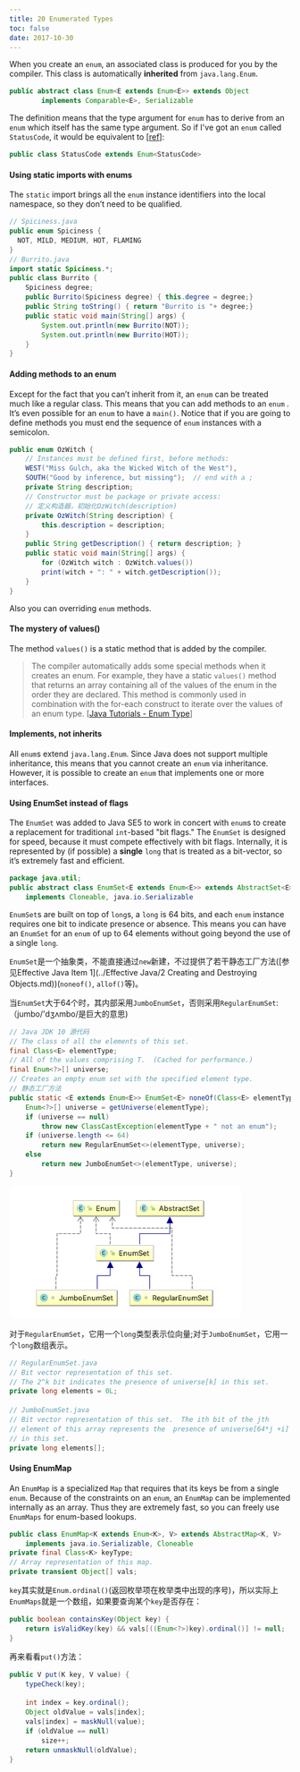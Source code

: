 ```yaml
---
title: 20 Enumerated Types
toc: false
date: 2017-10-30
---
```


When you create an `enum`, an associated class is produced for you by the compiler. This class is automatically **inherited** from `java.lang.Enum`.

```Java
public abstract class Enum<E extends Enum<E>> extends Object
        implements Comparable<E>, Serializable 
```

The definition means that the type argument for `enum` has to derive from an `enum` which itself has the same type argument.  So if I've got an `enum` called `StatusCode`, it would be equivalent to [[ref](https://stackoverflow.com/questions/211143/java-enum-definition)]:

```Java
public class StatusCode extends Enum<StatusCode>
```


#### Using static imports with enums

The `static` import brings all the `enum` instance identifiers into the local namespace, so they don’t need to be qualified.

```Java
// Spiciness.java
public enum Spiciness {
  NOT, MILD, MEDIUM, HOT, FLAMING
}
// Burrito.java
import static Spiciness.*;
public class Burrito {
    Spiciness degree;
    public Burrito(Spiciness degree) { this.degree = degree;}
    public String toString() { return "Burrito is "+ degree;}
    public static void main(String[] args) {
        System.out.println(new Burrito(NOT));
        System.out.println(new Burrito(HOT));
    } 
}
```

#### Adding methods to an enum

Except for the fact that you can’t inherit from it, an `enum` can be treated much like a regular class. This means that you can add methods to an  `enum` . It’s even possible for an  `enum`  to have a `main()`. Notice that if you are going to define methods you must end the sequence of `enum` instances with a semicolon.

```Java
public enum OzWitch {
    // Instances must be defined first, before methods:
    WEST("Miss Gulch, aka the Wicked Witch of the West"),
    SOUTH("Good by inference, but missing");  // end with a ;
    private String description;
    // Constructor must be package or private access:
    // 定义构造器，初始化OzWitch(description)
    private OzWitch(String description) {
        this.description = description;
    }
    public String getDescription() { return description; }
    public static void main(String[] args) {
        for (OzWitch witch : OzWitch.values())
        print(witch + ": " + witch.getDescription());
    }
}
```

Also you can overriding `enum` methods.


#### The mystery of values()

The method `values()` is a static method that is added by the compiler.

> The compiler automatically adds some special methods when it creates an enum. For example, they have a static `values()` method that returns an array containing all of the values of the enum in the order they are declared. This method is commonly used in combination with the for-each construct to iterate over the values of an enum type. [[Java Tutorials - Enum Type](https://docs.oracle.com/javase/tutorial/java/javaOO/enum.html)]



#### Implements, not inherits

All `enum`s extend `java.lang.Enum`. Since Java does not support multiple inheritance, this means that you cannot create an `enum` via inheritance. However, it is possible to create an `enum` that implements one or more interfaces.


#### Using EnumSet instead of flags

The `EnumSet` was added to Java SE5 to work in concert with `enum`s to create a replacement for traditional `int`-based "bit flags." The `EnumSet` is designed for speed, because it must compete effectively with bit flags. Internally, it is represented by (if possible) a **single** `long` that is treated as a bit-vector, so it’s extremely fast and efficient.


```Java
package java.util;
public abstract class EnumSet<E extends Enum<E>> extends AbstractSet<E>
    implements Cloneable, java.io.Serializable
```

`EnumSet`s are built on top of `long`s, a `long` is 64 bits, and each `enum` instance requires one bit to indicate presence or absence. This means you can have an `EnumSet`  for an `enum` of up to 64 elements without going beyond the use of a single `long`.

`EnumSet`是一个抽象类，不能直接通过`new`新建，不过提供了若干静态工厂方法([参见Effective Java Item 1](../Effective Java/2 Creating and Destroying Objects.md))(`noneof()`, `allof()`等)。

当`EnumSet`大于64个时，其内部采用`JumboEnumSet`，否则采用`RegularEnumSet`:
（jumbo/'dʒʌmbo/是巨大的意思)

```Java
// Java JDK 10 源代码
// The class of all the elements of this set.
final Class<E> elementType;
// All of the values comprising T.  (Cached for performance.)
final Enum<?>[] universe;
// Creates an empty enum set with the specified element type.
// 静态工厂方法
public static <E extends Enum<E>> EnumSet<E> noneOf(Class<E> elementType) {
    Enum<?>[] universe = getUniverse(elementType);
    if (universe == null)
        throw new ClassCastException(elementType + " not an enum");
    if (universe.length <= 64)
        return new RegularEnumSet<>(elementType, universe);
    else
        return new JumboEnumSet<>(elementType, universe);
}
```

![EnumSet](figures/EnumSet.png)

对于`RegularEnumSet`，它用一个`long`类型表示位向量;对于`JumboEnumSet`，它用一个`long`数组表示。

```Java
// RegularEnumSet.java
// Bit vector representation of this set.  
// The 2^k bit indicates the presence of universe[k] in this set.
private long elements = 0L;

// JumboEnumSet.java
// Bit vector representation of this set.  The ith bit of the jth
// element of this array represents the  presence of universe[64*j +i]
// in this set.
private long elements[];
```


#### Using EnumMap

An `EnumMap` is a specialized `Map` that requires that its keys be from a single `enum`. Because of the constraints on an `enum`, an `EnumMap` can be implemented internally as an array. Thus they are extremely fast, so you can freely use `EnumMaps` for enum-based lookups.

```Java
public class EnumMap<K extends Enum<K>, V> extends AbstractMap<K, V>
    implements java.io.Serializable, Cloneable
private final Class<K> keyType;
// Array representation of this map.
private transient Object[] vals;
```

`key`其实就是`Enum.ordinal()`(返回枚举项在枚举类中出现的序号)，所以实际上`EnumMaps`就是一个数组，如果要查询某个`key`是否存在：

```Java
public boolean containsKey(Object key) {
    return isValidKey(key) && vals[((Enum<?>)key).ordinal()] != null;
}
```

再来看看`put()`方法：

```Java
public V put(K key, V value) {
    typeCheck(key);

    int index = key.ordinal();
    Object oldValue = vals[index];
    vals[index] = maskNull(value);
    if (oldValue == null)
        size++;
    return unmaskNull(oldValue);
}
```